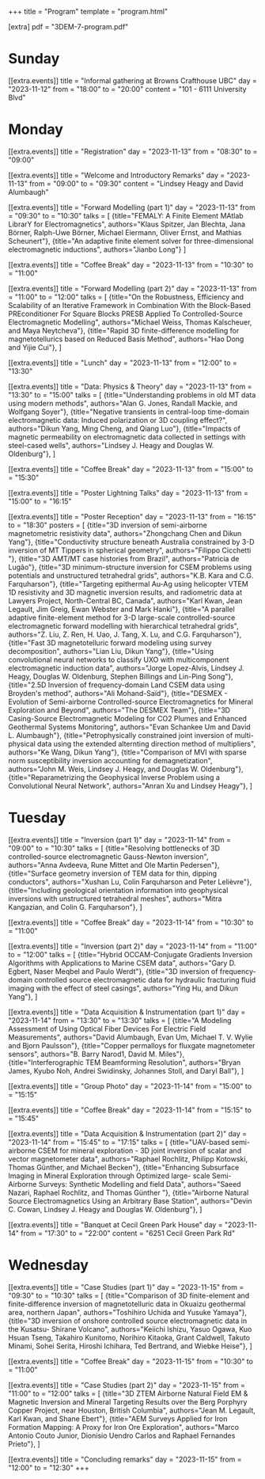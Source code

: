 +++
title = "Program"
template = "program.html"

[extra]
pdf = "3DEM-7-program.pdf"

# Sunday
[[extra.events]]
title = "Informal gathering at Browns Crafthouse UBC"
day = "2023-11-12"
from = "18:00"
to = "20:00"
content = "101 - 6111 University Blvd"


# Monday
[[extra.events]]
title = "Registration"
day = "2023-11-13"
from = "08:30"
to = "09:00"

[[extra.events]]
title = "Welcome and Introductory Remarks"
day = "2023-11-13"
from = "09:00"
to = "09:30"
content = "Lindsey Heagy and David Alumbaugh"

[[extra.events]]
title = "Forward Modelling (part 1)"
day = "2023-11-13"
from = "09:30"
to = "10:30"
talks = [
    {title="FEMALY: A Finite Element MAtlab LibrarY for Electromagnetics", authors="Klaus Spitzer, Jan Blechta, Jana Börner, Ralph-Uwe Börner, Michael Eiermann, Oliver Ernst, and Mathias Scheunert"},
    {title="An adaptive finite element solver for three-dimensional electromagnetic inductions", authors="Jianbo Long"}
]

[[extra.events]]
title = "Coffee Break"
day = "2023-11-13"
from = "10:30"
to = "11:00"

[[extra.events]]
title = "Forward Modelling (part 2)"
day = "2023-11-13"
from = "11:00"
to = "12:00"
talks = [
    {title="On the Robustness, Efficiency and Scalability of an Iterative Framework in Combination With the Block-Based PREconditioner For Square Blocks PRESB Applied To Controlled-Source Electromagnetic Modelling", authors="Michael Weiss, Thomas Kalscheuer, and Maya Neytcheva"},
    {title="Rapid 3D finite-difference modelling for magnetotellurics based on Reduced Basis Method", authors="Hao Dong and Yijie Cui"},
]

[[extra.events]]
title = "Lunch"
day = "2023-11-13"
from = "12:00"
to = "13:30"

[[extra.events]]
title = "Data: Physics & Theory"
day = "2023-11-13"
from = "13:30"
to = "15:00"
talks = [
    {title="Understanding problems in old MT data using modern methods", authors="Alan G. Jones, Randall Mackie, and Wolfgang Soyer"},
    {title="Negative transients in central-loop time-domain electromagnetic data: Induced polarization or 3D coupling effect?", authors="Dikun Yang, Ming Cheng, and Qiang Luo"},
    {title="Impacts of magnetic permeability on electromagnetic data collected in settings with steel-cased wells", authors="Lindsey J. Heagy and Douglas W. Oldenburg"},
]

[[extra.events]]
title = "Coffee Break"
day = "2023-11-13"
from = "15:00"
to = "15:30"

[[extra.events]]
title = "Poster Lightning Talks"
day = "2023-11-13"
from = "15:00"
to = "16:15"

[[extra.events]]
title = "Poster Reception"
day = "2023-11-13"
from = "16:15"
to = "18:30"
posters = [
    {title="3D inversion of semi-airborne magnetometric resistivity data", authors="Zhongchang Chen and Dikun Yang"},
    {title="Conductivity structure beneath Australia constrained by 3-D inversion of MT Tippers in spherical geometry", authors="Filippo Cicchetti "},
    {title="3D AMT/MT case histories from Brazil", authors="Patricia de Lugão"},
    {title="3D minimum-structure inversion for CSEM problems using potentials and unstructured tetrahedral grids", authors="K.B. Kara and C.G. Farquharson"},
    {title="Targeting epithermal Au-Ag using helicopter VTEM 1D resistivity and 3D magnetic inversion results, and radiometric data at Lawyers Project, North-Central BC, Canada", authors="Karl Kwan, Jean Legault, Jim Greig, Ewan Webster and Mark Hanki"},
    {title="A parallel adaptive finite-element method for 3-D large-scale controlled-source electromagnetic forward modelling with hierarchical tetrahedral grids", authors="Z. Liu, Z. Ren, H. Uao, J. Tang, X. Lu, and C.G. Farquharson"},
    {title="Fast 3D magnetotelluric forward modeling using survey decomposition", authors="Lian Liu, Dikun Yang"},
    {title="Using convolutional neural networks to classify UXO with multicomponent electromagnetic induction data", authors="Jorge Lopez-Alvis, Lindsey J. Heagy, Douglas W. Oldenburg, Stephen Billings and Lin-Ping Song"},
    {title="2.5D Inversion of frequency-domain Land CSEM data using Broyden's method", authors="Ali Mohand-Saïd"},
    {title="DESMEX - Evolution of Semi-airborne Controlled-source Electromagnetics for Mineral Exploration and Beyond", authors="The DESMEX Team"},
    {title="3D Casing-Source Electromagnetic Modeling for CO2 Plumes and Enhanced Geothermal Systems Monitoring", authors="Evan Schankee Um and David L. Alumbaugh"},
    {title="Petrophysically constrained joint inversion of multi-physical data using the extended alternting direction method of multipliers", authors="Ke Wang, Dikun Yang"},
    {title="Comparison of MVI with sparse norm susceptibility inversion accounting for demagnetization", authors="John M. Weis, Lindsey J. Heagy, and Douglas W. Oldenburg"},
    {title="Reparametrizing the Geophysical Inverse Problem using a Convolutional Neural Network", authors="Anran Xu and Lindsey Heagy"},
]

# Tuesday

[[extra.events]]
title = "Inversion (part 1)"
day = "2023-11-14"
from = "09:00"
to = "10:30"
talks = [
    {title="Resolving bottlenecks of 3D controlled-source electromagnetic Gauss-Newton inversion", authors="Anna Avdeeva, Rune Mittet and Ole Martin Pedersen"},
    {title="Surface geometry inversion of TEM data for thin, dipping conductors", authors="Xushan Lu, Colin Farquharson and Peter Lelièvre"},
    {title="Including geological orientation information into geophysical inversions with unstructured tetrahedral meshes", authors="Mitra Kangazian, and Colin G. Farquharson"},
]

[[extra.events]]
title = "Coffee Break"
day = "2023-11-14"
from = "10:30"
to = "11:00"

[[extra.events]]
title = "Inversion (part 2)"
day = "2023-11-14"
from = "11:00"
to = "12:00"
talks = [
    {title="Hybrid OCCAM-Conjugate Gradients Inversion Algorithms with Applications to Marine CSEM data", authors="Gary D. Egbert, Naser Meqbel and Paulo Werdt"},
    {title="3D inversion of frequency-domain controlled source electromagnetic data for hydraulic fracturing fluid imaging with the effect of steel casings", authors="Ying Hu, and Dikun Yang"},
]

[[extra.events]]
title = "Data Acquisition & Instrumentation (part 1)"
day = "2023-11-14"
from = "13:30"
to = "13:30"
talks = [
    {title="A Modeling Assessment of Using Optical Fiber Devices For Electric Field Measurements", authors="David Alumbaugh, Evan Um, Michael T. V. Wylie and Bjorn Paulsson"},
    {title="Copper permalloys for fluxgate magnetometer sensors", authors="B. Barry Narod1, David M. Miles"},
    {title="Interferographic TEM Beamforming Resolution", authors="Bryan James, Kyubo Noh, Andrei Swidinsky, Johannes Stoll, and Daryl Ball"},
]

[[extra.events]]
title = "Group Photo"
day = "2023-11-14"
from = "15:00"
to = "15:15"

[[extra.events]]
title = "Coffee Break"
day = "2023-11-14"
from = "15:15"
to = "15:45"

[[extra.events]]
title = "Data Acquisition & Instrumentation (part 2)"
day = "2023-11-14"
from = "15:45"
to = "17:15"
talks = [
    {title="UAV-based semi-airborne CSEM for mineral exploration - 3D joint inversion of scalar and vector magnetometer data", authors="Raphael Rochlitz, Philipp Kotowski, Thomas Günther, and Michael Becken"},
    {title="Enhancing Subsurface Imaging in Mineral Exploration through Optimized large- scale Semi-Airborne Surveys: Synthetic Modelling and field Data", authors="Saeed Nazari, Raphael Rochlitz, and Thomas Günther "},
    {title="Airborne Natural Source Electromagnetics Using an Arbitrary Base Station", authors="Devin C. Cowan, Lindsey J. Heagy and Douglas W. Oldenburg"},
]

[[extra.events]]
title = "Banquet at Cecil Green Park House"
day = "2023-11-14"
from = "17:30"
to = "22:00"
content = "6251 Cecil Green Park Rd"

# Wednesday
[[extra.events]]
title = "Case Studies (part 1)"
day = "2023-11-15"
from = "09:30"
to = "10:30"
talks = [
    {title="Comparison of 3D finite-element and finite-difference inversion of magnetotelluric data in Okuaizu geothermal area, northern Japan", authors="Toshihiro Uchida and Yusuke Yamaya"},
    {title="3D inversion of onshore controlled source electromagnetic data in the Kusatsu- Shirane Volcano", authors="Keiichi Ishizu, Yasuo Ogawa, Kuo Hsuan Tseng, Takahiro Kunitomo, Norihiro Kitaoka, Grant Caldwell, Takuto Minami, Sohei Serita, Hiroshi Ichihara, Ted Bertrand, and Wiebke Heise"},
]

[[extra.events]]
title = "Coffee Break"
day = "2023-11-15"
from = "10:30"
to = "11:00"

[[extra.events]]
title = "Case Studies (part 2)"
day = "2023-11-15"
from = "11:00"
to = "12:00"
talks = [
    {title="3D ZTEM Airborne Natural Field EM & Magnetic Inversion and Mineral Targeting Results over the Berg Porphyry Copper Project, near Houston, British Columbia", authors="Jean M. Legault, Karl Kwan, and Shane Ebert"},
    {title="AEM Surveys Applied for Iron Formation Mapping: A Proxy for Iron Ore Exploration", authors="Marco Antonio Couto Junior, Dionisio Uendro Carlos and Raphael Fernandes Prieto"},
]

[[extra.events]]
title = "Concluding remarks"
day = "2023-11-15"
from = "12:00"
to = "12:30"
+++
